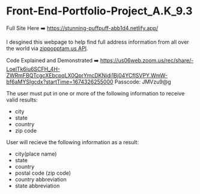 # Front-End-Portfolio-Project_A.K_9.3

Full Site Here ➡️ https://stunning-puffpuff-abb1d4.netlify.app/


I desgined this webpage to help find full address information from all over the world via [zippopptam.us API](https://www.zippopotam.us/?format=j1).

Code Explained and Demonstrated ➡️ https://us06web.zoom.us/rec/share/-LoelTk6iu6SCFH_4H-ZWRmFBQTcgcXEbcpqLX0QprYmcDKNidi1Bj04YCflSVPY.WmW-bf6aMYSIgcdx?startTime=1674326255000
Passcode: JMVzu9@g

The user must put in one or more of the following information to receive valid results:

- city
- state
- country
- zip code


User will recieve the following information as a result:

- city(place name)
- state
- country
- postal code (zip code)
- country abbreviation
- state abbreviation




